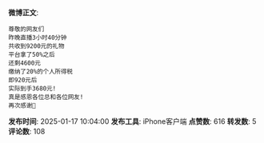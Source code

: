 **微博正文**: 
```
尊敬的网友们
昨晚直播3小时40分钟
共收到9200元的礼物
平台拿了50%之后
还剩4600元
缴纳了20%的个人所得税
即920元后
实际到手3680元!
真是感恩各位总和各位网友!
再次感谢🙏
```
**发布时间**: 2025-01-17 10:04:00
**发布工具**: iPhone客户端
**点赞数**: 616
**转发数**: 5
**评论数**: 108
